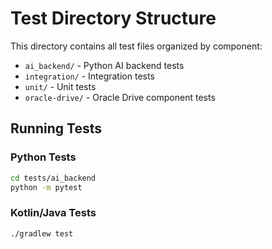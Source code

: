 # Test Directory Structure

This directory contains all test files organized by component:

- `ai_backend/` - Python AI backend tests
- `integration/` - Integration tests
- `unit/` - Unit tests  
- `oracle-drive/` - Oracle Drive component tests

## Running Tests

### Python Tests
```bash
cd tests/ai_backend
python -m pytest
```

### Kotlin/Java Tests
```bash
./gradlew test
```
